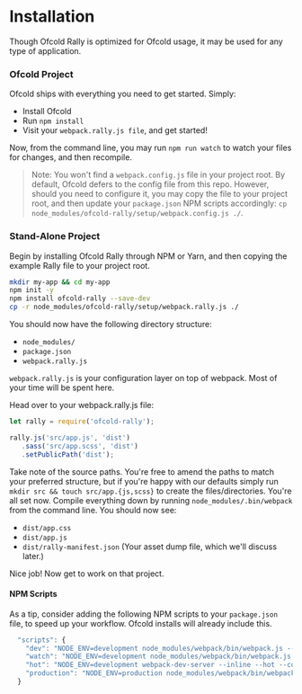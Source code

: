 # Installation

Though Ofcold Rally is optimized for Ofcold usage, it may be used for any type of application.

### Ofcold Project

Ofcold ships with everything you need to get started. Simply:

* Install Ofcold
* Run `npm install`
* Visit your `webpack.rally.js file`, and get started!

Now, from the command line, you may run `npm run watch` to watch your files for changes, and then recompile.

> Note: You won't find a `webpack.config.js` file in your project root. By default, Ofcold defers to the config file from this repo. However, should you need to configure it, you may copy the file to your project root, and then update your `package.json` NPM scripts accordingly: `cp node_modules/ofcold-rally/setup/webpack.config.js ./`.


### Stand-Alone Project

Begin by installing Ofcold Rally through NPM or Yarn, and then copying the example Rally file to your project root.

```bash
mkdir my-app && cd my-app
npm init -y
npm install ofcold-rally --save-dev
cp -r node_modules/ofcold-rally/setup/webpack.rally.js ./
```

You should now have the following directory structure:

* `node_modules/`
* `package.json`
* `webpack.rally.js`


`webpack.rally.js` is your configuration layer on top of webpack. Most of your time will be spent here.

Head over to your webpack.rally.js file:

```js
let rally = require('ofcold-rally');

rally.js('src/app.js', 'dist')
   .sass('src/app.scss', 'dist')
   .setPublicPath('dist');
```

Take note of the source paths. You're free to amend the paths to match your preferred structure, but if you're happy with our defaults simply run `mkdir src && touch src/app.{js,scss}` to create the files/directories. You're all set now. Compile everything down by running `node_modules/.bin/webpack` from the command line. You should now see:

* `dist/app.css`
* `dist/app.js`
* `dist/rally-manifest.json` (Your asset dump file, which we'll discuss later.)

Nice job! Now get to work on that project.

#### NPM Scripts

As a tip, consider adding the following NPM scripts to your `package.json` file, to speed up your workflow. Ofcold installs will already include this.

```js
  "scripts": {
    "dev": "NODE_ENV=development node_modules/webpack/bin/webpack.js --progress --hide-modules --config=node_modules/ofcold-rally/setup/webpack.config.js",
    "watch": "NODE_ENV=development node_modules/webpack/bin/webpack.js --watch --progress --hide-modules --config=node_modules/ofcold-rally/setup/webpack.config.js",
    "hot": "NODE_ENV=development webpack-dev-server --inline --hot --config=node_modules/ofcold-rally/setup/webpack.config.js",
    "production": "NODE_ENV=production node_modules/webpack/bin/webpack.js --progress --hide-modules --config=node_modules/ofcold-rally/setup/webpack.config.js"
  }
```
